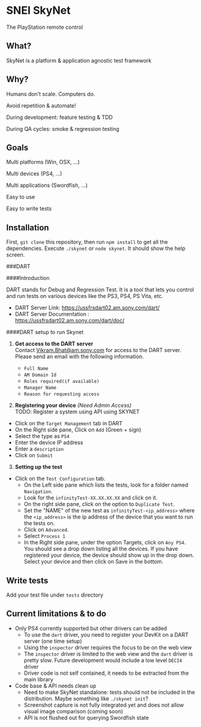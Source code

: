 SNEI SkyNet
===========

The PlayStation remote control

## What?

SkyNet is a platform & application agnostic test framework

## Why?

Humans don’t scale. Computers do.

Avoid repetition & automate!

During development: feature testing & TDD

During QA cycles: smoke & regression testing

## Goals

Multi platforms (Win, OSX, …)

Multi devices (PS4, …)

Multi applications (Swordfish, …)

Easy to use

Easy to write tests

## Installation

First, `git clone` this repository, then run `npm install` to get all the dependencies. Execute `./skynet` or `node skynet`. It should show the help screen.

###DART  

####Introduction

DART stands for Debug and Regression Test. It is a tool that lets you control and run tests on various devices like the PS3, PS4, PS Vita, etc.  
- DART Server Link: https://ussfrsdart02.am.sony.com/dart/
- DART Server Documentation : https://ussfrsdart02.am.sony.com/dart/doc/  

####DART setup to run Skynet  
1. **Get access to the DART server**  
Contact Vikram.Bhat@am.sony.com for access to the DART server. Please send an email with the following information.  
      - `Full Name`
      - `AM Domain Id`
      - `Roles required(if available)`
      - `Manager Name`
      - `Reason for requesting access`  

2. **Registering your device** *(Need Admin Access)*  
TODO: Register a system using API using SKYNET
  - Click on the `Target Management` tab in DART
  - On the Right side pane, Click on `Add` (Green + sign)
  - Select the type as `PS4`
  - Enter the device IP address
  - Enter a `description`
  - Click on `Submit`

3. **Setting up the test**  
  - Click on the `Test Configuration` tab.
	- On the Left side pane which lists the tests, look for a folder named `Navigation`.
	- Look for the `infinityTest-XX.XX.XX.XX` and click on it.
	- On the right side pane, click on the option to `Duplicate Test`.
	- Set the "NAME" of the new test as `infinityTest-<ip_address>` where the `<ip_address>` is the ip address of the device that you want to run the tests on.
	- Click on `Advanced`.
	- Select `Process 1`
	- In the Right side pane, under the option Targets, click on `Any PS4`. You should see a drop down listing all the devices. If you have registered your device, the device should show up in the drop down. Select your device and then click on Save in the bottom.  
	



## Write tests

Add your test file under `tests` directory

## Current limitations & to do

 * Only PS4 currently supported but other drivers can be added
   * To use the `dart` driver, you need to register your DevKit on a DART server (one time setup)
   * Using the `inspector` driver requires the focus to be on the web view
   * The `inspector` driver is limited to the web view and the `dart` driver is pretty slow. Future development would include a low level `DECI4` driver
   * Driver code is not self contained, it needs to be extracted from the main library
 * Code base & API needs clean up
   * Need to make SkyNet standalone: tests should not be included in the distribution. Maybe something like `./skynet init`?
   * Screenshot capture is not fully integrated yet and does not allow visual image comparison (coming soon)
   * API is not flushed out for querying Swordfish state
 









